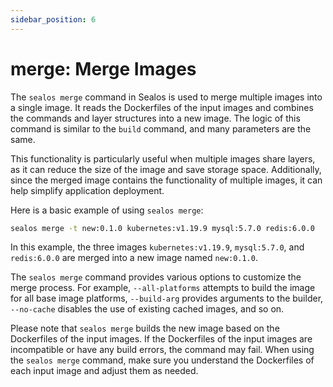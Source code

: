 ```yaml
---
sidebar_position: 6
---
```


# merge: Merge Images

The `sealos merge` command in Sealos is used to merge multiple images into a single image. It reads the Dockerfiles of the input images and combines the commands and layer structures into a new image. The logic of this command is similar to the `build` command, and many parameters are the same.

This functionality is particularly useful when multiple images share layers, as it can reduce the size of the image and save storage space. Additionally, since the merged image contains the functionality of multiple images, it can help simplify application deployment.

Here is a basic example of using `sealos merge`:

```bash
sealos merge -t new:0.1.0 kubernetes:v1.19.9 mysql:5.7.0 redis:6.0.0
```

In this example, the three images `kubernetes:v1.19.9`, `mysql:5.7.0`, and `redis:6.0.0` are merged into a new image named `new:0.1.0`.

The `sealos merge` command provides various options to customize the merge process. For example, `--all-platforms` attempts to build the image for all base image platforms, `--build-arg` provides arguments to the builder, `--no-cache` disables the use of existing cached images, and so on.

Please note that `sealos merge` builds the new image based on the Dockerfiles of the input images. If the Dockerfiles of the input images are incompatible or have any build errors, the command may fail. When using the `sealos merge` command, make sure you understand the Dockerfiles of each input image and adjust them as needed.
